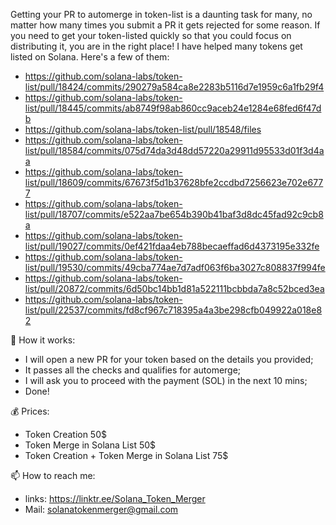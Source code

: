 Getting your PR to automerge in token-list is a daunting task for many, no matter how many times you submit a PR it gets rejected for some reason. 
If you need to get your token-listed quickly so that you could focus on distributing it, you are in the right place! I have helped many tokens get listed on Solana. 
Here's a few of them:


- https://github.com/solana-labs/token-list/pull/18424/commits/290279a584ca8e2283b5116d7e1959c6a1fb29f4
- https://github.com/solana-labs/token-list/pull/18445/commits/ab8749f98ab860cc9aceb24e1284e68fed6f47db
- https://github.com/solana-labs/token-list/pull/18548/files
- https://github.com/solana-labs/token-list/pull/18584/commits/075d74da3d48dd57220a29911d95533d01f3d4aa
- https://github.com/solana-labs/token-list/pull/18609/commits/67673f5d1b37628bfe2ccdbd7256623e702e6777
- https://github.com/solana-labs/token-list/pull/18707/commits/e522aa7be654b390b41baf3d8dc45fad92c9cb8a
- https://github.com/solana-labs/token-list/pull/19027/commits/0ef421fdaa4eb788becaeffad6d4373195e332fe
- https://github.com/solana-labs/token-list/pull/19530/commits/49cba774ae7d7adf063f6ba3027c808837f994fe
- https://github.com/solana-labs/token-list/pull/20872/commits/6d50bc14bb1d81a522111bcbbda7a8c52bced3ea
- https://github.com/solana-labs/token-list/pull/22537/commits/fd8cf967c718395a4a3be298cfb049922a018e82


👋 How it works: 
- I will open a new PR for your token based on the details you provided;
- It passes all the checks and qualifies for automerge;   
- I will ask you to proceed with the payment (SOL) in the next 10 mins;
- Done!


💰 Prices:
- Token Creation 50$
- Token Merge in Solana List 50$
- Token Creation + Token Merge in Solana List 75$


📫 How to reach me:
- links: https://linktr.ee/Solana_Token_Merger
- Mail: solanatokenmerger@gmail.com
